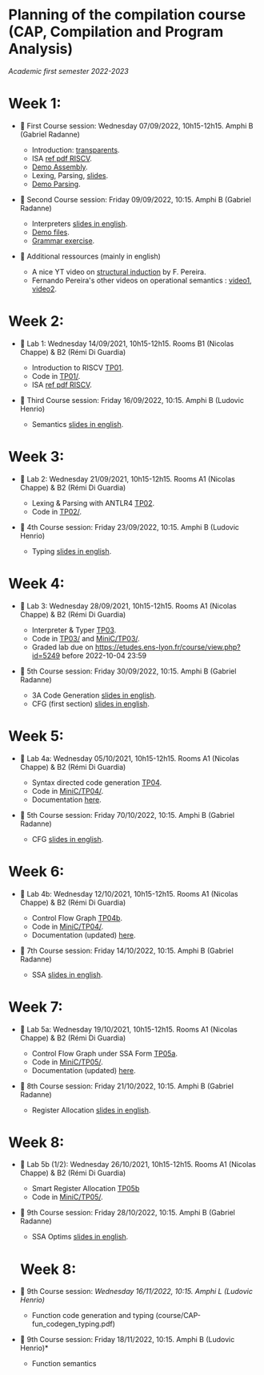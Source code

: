# Planning of the compilation course (CAP, Compilation and Program Analysis)
_Academic first semester 2022-2023_

# Week 1:

- :book: First Course session: Wednesday 07/09/2022, 10h15-12h15. Amphi B (Gabriel Radanne)
  
  * Introduction: [transparents](course/capmif_cours01_intro_et_archi.pdf).
  * ISA [ref pdf RISCV](course/riscv_isa.pdf).
  * [Demo Assembly](course/demo20.s).
  * Lexing, Parsing, [slides](course/capmif_cours02_lexing_parsing.pdf).
  * [Demo Parsing](course/ANTLRExamples.tar.xz).

- :book: Second Course session: Friday 09/09/2022, 10:15. Amphi B (Gabriel Radanne)

  * Interpreters [slides in english](course/capmif_cours03_interpreters.pdf).
  * [Demo files](course/ANTLRExamples.tar.xz).
  * [Grammar exercise](course/TD2.pdf).

- :rocket: Additional ressources (mainly in english)

  * A nice YT video on [structural induction](https://www.youtube.com/watch?v=2o3EzvfgTiQ) by F. Pereira.
  * Fernando Pereira's other videos on operational semantics : [video1](https://www.youtube.com/watch?v=bOzbRhXvtlY), [video2](https://www.youtube.com/watch?v=aiBKOuM5iEA).

# Week 2:

- :hammer: Lab 1: Wednesday 14/09/2021, 10h15-12h15. Rooms B1 (Nicolas Chappe) & B2 (Rémi Di Guardia)

  * Introduction to RISCV [TP01](TP01/tp1.pdf).
  * Code in [TP01/](TP01/).
  * ISA [ref pdf RISCV](course/riscv_isa.pdf).

- :book: Third Course session: Friday 16/09/2022, 10:15. Amphi B (Ludovic Henrio)

  * Semantics [slides in english](course/cap_cours03b_semantics.pdf).

# Week 3:

- :hammer: Lab 2: Wednesday 21/09/2021, 10h15-12h15. Rooms A1 (Nicolas Chappe) & B2 (Rémi Di Guardia)

  * Lexing & Parsing with ANTLR4 [TP02](TP02/tp2.pdf).
  * Code in [TP02/](TP02/).

- :book: 4th Course session: Friday 23/09/2022, 10:15. Amphi B (Ludovic Henrio)

  * Typing [slides in english](course/CAP_cours04_typing.pdf).

# Week 4:

- :hammer: Lab 3: Wednesday 28/09/2021, 10h15-12h15. Rooms A1 (Nicolas Chappe) & B2 (Rémi Di Guardia)

  * Interpreter & Typer [TP03](TP03/tp3.pdf).
  * Code in [TP03/](TP03/) and [MiniC/TP03/](MiniC/TP03/).
  * Graded lab due on https://etudes.ens-lyon.fr/course/view.php?id=5249 before 2022-10-04 23:59

- :book: 5th Course session: Friday 30/09/2022, 10:15. Amphi B (Gabriel Radanne)

  * 3A Code Generation [slides in english](course/capmif_cours05_3ad_codegen.pdf).
  * CFG (first section) [slides in english](course/capmif_cours06_irs.pdf).

# Week 5:

- :hammer: Lab 4a: Wednesday 05/10/2021, 10h15-12h15. Rooms A1 (Nicolas Chappe) & B2 (Rémi Di Guardia)

  * Syntax directed code generation [TP04](MiniC/TP04/tp4.pdf).
  * Code in [MiniC/TP04/](MiniC/TP04/).
  * Documentation [here](docs/index.html).

- :book: 5th Course session: Friday 70/10/2022, 10:15. Amphi B (Gabriel Radanne)

  * CFG [slides in english](course/capmif_cours06_irs.pdf).

# Week 6:

- :hammer: Lab 4b: Wednesday 12/10/2021, 10h15-12h15. Rooms A1 (Nicolas Chappe) & B2 (Rémi Di Guardia)

  * Control Flow Graph [TP04b](MiniC/TP04/tp4b.pdf).
  * Code in [MiniC/TP04/](MiniC/TP04/).
  * Documentation (updated) [here](docs/index.html).

- :book: 7th Course session: Friday 14/10/2022, 10:15. Amphi B (Gabriel Radanne)

  * SSA [slides in english](course/cap_cours06a_ssa.pdf).

# Week 7:

- :hammer: Lab 5a: Wednesday 19/10/2021, 10h15-12h15. Rooms A1 (Nicolas Chappe) & B2 (Rémi Di Guardia)

  * Control Flow Graph under SSA Form [TP05a](MiniC/TP05/tp5a.pdf).
  * Code in [MiniC/TP05/](MiniC/TP05/).
  * Documentation (updated) [here](docs/index.html).

- :book: 8th Course session: Friday 21/10/2022, 10:15. Amphi B (Gabriel Radanne)

  * Register Allocation [slides in english](course/cap_cours07_regalloc.pdf).

# Week 8:

- :hammer: Lab 5b (1/2): Wednesday 26/10/2021, 10h15-12h15. Rooms A1 (Nicolas Chappe) & B2 (Rémi Di Guardia)

    * Smart Register Allocation [TP05b](MiniC/TP05/tp5b.pdf)
    * Code in [MiniC/TP05/](MiniC/TP05/).

- :book: 9th Course session: Friday 28/10/2022, 10:15. Amphi B (Gabriel Radanne)

  * SSA Optims [slides in english](course/cap_cours06b_ssa_optim.pdf).

  # Week 8:

- :book: 9th Course session: *Wednesday 16/11/2022, 10:15. Amphi L (Ludovic Henrio)*
  * Function code generation and typing (course/CAP-fun_codegen_typing.pdf)

- :book: 9th Course session:  Friday 18/11/2022, 10:15. Amphi B (Ludovic Henrio)*
  * Function semantics